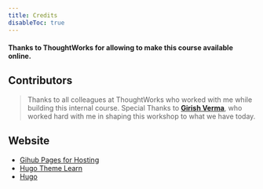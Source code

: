 ```yaml
---
title: Credits
disableToc: true
---
```


#### Thanks to ThoughtWorks for allowing to make this course available online. 

## Contributors

> Thanks to all colleagues at ThoughtWorks who worked with me while building this internal course. Special Thanks to [**Girish Verma**](https://github.com/v-girish), who worked hard with me in shaping this workshop to what we have today. 



## Website 

* [Gihub Pages for Hosting](https://pages.github.com/)
* [Hugo Theme Learn](https://themes.gohugo.io/theme/hugo-theme-learn/en)
* [Hugo](https://gohugo.io/)

